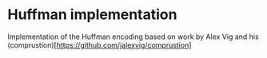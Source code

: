# Huffman implementation

Implementation of the Huffman encoding based on work by Alex Vig and his (comprustion)[https://github.com/jalexvig/comprustion]
